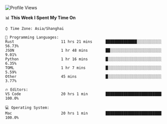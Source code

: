 <!--START_SECTION:waka-->
![Profile Views](http://img.shields.io/badge/Profile%20Views-16-blue)

📊 **This Week I Spent My Time On** 

```text
⌚︎ Time Zone: Asia/Shanghai

💬 Programming Languages: 
Rust                     11 hrs 21 mins      ██████████████░░░░░░░░░░░   56.73% 
JSON                     1 hr 48 mins        ██░░░░░░░░░░░░░░░░░░░░░░░   9.01% 
Python                   1 hr 16 mins        █░░░░░░░░░░░░░░░░░░░░░░░░   6.35% 
TOML                     1 hr 7 mins         █░░░░░░░░░░░░░░░░░░░░░░░░   5.59% 
Other                    45 mins             █░░░░░░░░░░░░░░░░░░░░░░░░   3.77%

🔥 Editors: 
VS Code                  20 hrs 1 min        █████████████████████████   100.0%

💻 Operating System: 
Mac                      20 hrs 1 min        █████████████████████████   100.0%

```


<!--END_SECTION:waka-->
